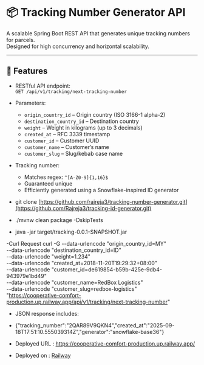 # 📦 Tracking Number Generator API

A scalable Spring Boot REST API that generates unique tracking numbers for parcels.  
Designed for high concurrency and horizontal scalability.

---

## 🚀 Features
- RESTful API endpoint:  
  `GET /api/v1/tracking/next-tracking-number`
- Parameters:
  - `origin_country_id` – Origin country (ISO 3166-1 alpha-2)
  - `destination_country_id` – Destination country
  - `weight` – Weight in kilograms (up to 3 decimals)
  - `created_at` – RFC 3339 timestamp
  - `customer_id` – Customer UUID
  - `customer_name` – Customer’s name
  - `customer_slug` – Slug/kebab case name
- Tracking number:
  - Matches regex: `^[A-Z0-9]{1,16}$`
  - Guaranteed unique
  - Efficiently generated using a Snowflake-inspired ID generator
 
- git clone [https://github.com/rajreja3/tracking-number-generator.git](https://github.com/Rajreja3/tracking-id-generator.git)
- ./mvnw clean package -DskipTests
- java -jar target/tracking-0.0.1-SNAPSHOT.jar


-Curl Request 
  curl -G --data-urlencode "origin_country_id=MY" \
     --data-urlencode "destination_country_id=ID" \
     --data-urlencode "weight=1.234" \
     --data-urlencode "created_at=2018-11-20T19:29:32+08:00" \
     --data-urlencode "customer_id=de619854-b59b-425e-9db4-943979e1bd49" \
     --data-urlencode "customer_name=RedBox Logistics" \
     --data-urlencode "customer_slug=redbox-logistics" \
     "https://cooperative-comfort-production.up.railway.app/api/v1/tracking/next-tracking-number"

- JSON response includes:
- {"tracking_number":"2QAR89V9QKN4","created_at":"2025-09-18T17:51:10.555039314Z","generator":"snowflake-base36"}
  
- Deployed URL : https://cooperative-comfort-production.up.railway.app/
- Deployed on : [Railway](https://railway.com/)






